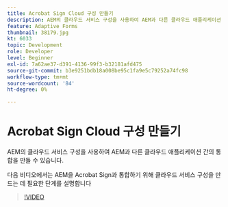```yaml
---
title: Acrobat Sign Cloud 구성 만들기
description: AEM의 클라우드 서비스 구성을 사용하여 AEM과 다른 클라우드 애플리케이션 간의 통합을 만들 수 있습니다. 다음 비디오에서는 AEM을 Acrobat Sign과 통합하기 위해 클라우드 서비스 구성을 만드는 데 필요한 단계를 설명합니다.
feature: Adaptive Forms
thumbnail: 38179.jpg
kt: 6033
topic: Development
role: Developer
level: Beginner
exl-id: 7a62ae37-d391-4136-99f3-b32181afd475
source-git-commit: b3e9251bdb18a008be95c1fa9e5c79252a74fc98
workflow-type: tm+mt
source-wordcount: '84'
ht-degree: 0%

---
```


# Acrobat Sign Cloud 구성 만들기

AEM의 클라우드 서비스 구성을 사용하여 AEM과 다른 클라우드 애플리케이션 간의 통합을 만들 수 있습니다.

다음 비디오에서는 AEM을 Acrobat Sign과 통합하기 위해 클라우드 서비스 구성을 만드는 데 필요한 단계를 설명합니다

>[!VIDEO](https://video.tv.adobe.com/v/38179?quality=12&learn=on)
